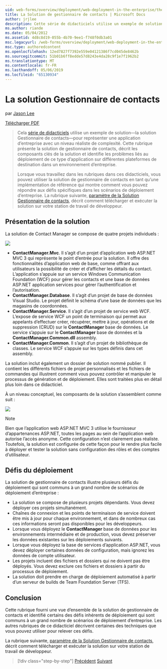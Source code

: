 ```yaml
---
uid: web-forms/overview/deployment/web-deployment-in-the-enterprise/the-contact-manager-solution
title: La Solution de gestionnaire de contacts | Microsoft Docs
author: jrjlee
description: Cette série de didacticiels utilise un exemple de solution&#x2014;la solution Gestionnaire de contacts&#x2014;pour représenter une application d’entreprise avec un niveau réaliste...
ms.author: riande
ms.date: 05/04/2012
ms.assetid: 4d8c8d19-055b-4b70-9ee1-f748f0db3a01
msc.legacyurl: /web-forms/overview/deployment/web-deployment-in-the-enterprise/the-contact-manager-solution
msc.type: authoredcontent
ms.openlocfilehash: 12ed7827f7392e559e04121386f7cd045de8462b
ms.sourcegitcommit: 51b01b6ff8edde57d8243e4da28c9f1e7f1962b2
ms.translationtype: MT
ms.contentlocale: fr-FR
ms.lasthandoff: 05/06/2019
ms.locfileid: "65130934"
---
```

# <a name="the-contact-manager-solution"></a>La solution Gestionnaire de contacts

par [Jason Lee](https://github.com/jrjlee)

[Télécharger PDF](https://msdnshared.blob.core.windows.net/media/MSDNBlogsFS/prod.evol.blogs.msdn.com/CommunityServer.Blogs.Components.WeblogFiles/00/00/00/63/56/8130.DeployingWebAppsInEnterpriseScenarios.pdf)

> Cela [série de didacticiels](web-deployment-in-the-enterprise.md) utilise un exemple de solution&#x2014;la solution Gestionnaire de contacts&#x2014;pour représenter une application d’entreprise avec un niveau réaliste de complexité. Cette rubrique présente la solution de gestionnaire de contacts, décrit les composants clés de la solution et identifie les problèmes liés au déploiement de ce type d’application sur différentes plateformes de destination dans un environnement d’entreprise.
> 
> Lorsque vous travaillez dans les rubriques dans ces didacticiels, vous pouvez utiliser la solution de gestionnaire de contacts en tant qu’une implémentation de référence qui montre comment vous pouvez répondre aux défis spécifiques dans les scénarios de déploiement d’entreprise. La rubrique suivante, [paramètre de la Solution Gestionnaire de contacts](setting-up-the-contact-manager-solution.md), décrit comment télécharger et exécuter la solution sur votre station de travail de développeur.

## <a name="solution-overview"></a>Présentation de la solution

La solution de Contact Manager se compose de quatre projets individuels :

![](the-contact-manager-solution/_static/image1.png)

- **ContactManager.Mvc**. Il s’agit d’un projet d’application web ASP.NET MVC 3 qui représente le point d’entrée pour la solution. Il offre des fonctionnalités d’application web de base, comme offrant aux utilisateurs la possibilité de créer et d’afficher les détails du contact. L’application s’appuie sur un service Windows Communication Foundation (WCF) pour gérer les contacts et une base de données ASP.NET application services pour gérer l’authentification et l’autorisation.
- **ContactManager.Database**. Il s’agit d’un projet de base de données Visual Studio. Le projet définit le schéma d’une base de données que les magasins de coordonnées.
- **ContactManager.Service**. Il s’agit d’un projet de service web WCF. L’expose de service WCF un point de terminaison qui permet aux appelants d’effectuer créer, récupérer, mettre à jour, opérations et de suppression (CRUD) sur le **ContactManager** base de données. Le service s’appuie sur le **ContactManager** base de données et la **ContactManager.Common.dll** assembly.
- **ContactManager.Common**. Il s’agit d’un projet de bibliothèque de classes. Le service WCF s’appuie sur les types définis dans cet assembly.

La solution inclut également un dossier de solution nommé publier. Il contient les différents fichiers de projet personnalisés et les fichiers de commandes qui illustrent comment vous pouvez contrôler et manipuler le processus de génération et de déploiement. Elles sont traitées plus en détail plus loin dans ce didacticiel.

À un niveau conceptuel, les composants de la solution s’assemblent comme suit :

![](the-contact-manager-solution/_static/image2.png)

> [!NOTE]
> Bien que l’application web ASP.NET MVC 3 utilise le fournisseur d’appartenances ASP.NET, toutes les pages au sein de l’application web autorise l’accès anonyme. Cette configuration n’est clairement pas réaliste. Toutefois, la solution est configurée de cette façon pour le rendre plus facile à déployer et tester la solution sans configuration des rôles et des comptes d’utilisateur.

## <a name="deployment-challenges"></a>Défis du déploiement

La solution de gestionnaire de contacts illustre plusieurs défis du déploiement qui sont communs à un grand nombre de scénarios de déploiement d’entreprise :

- La solution se compose de plusieurs projets dépendants. Vous devez déployer ces projets simultanément.
- Chaînes de connexion et les points de terminaison de service doivent être mis à jour pour chaque environnement, et dans de nombreux cas ces informations seront pas disponibles pour les développeurs.
- Lorsque vous déployez le **ContactManager** base de données pour les environnements intermédiaire et de production, vous devez préserver les données existantes sur les déploiements suivants.
- Lorsque vous déployez la base de services d’application ASP.NET, vous devez déployer certaines données de configuration, mais ignorez les données de compte utilisateur.
- Les projets incluent des fichiers et dossiers qui ne doivent pas être déployés. Vous devez exclure ces fichiers et dossiers à partir du processus de déploiement.
- La solution doit prendre en charge de déploiement automatisé à partir d’un serveur de builds de Team Foundation Server (TFS).

## <a name="conclusion"></a>Conclusion

Cette rubrique fourni une vue d’ensemble de la solution de gestionnaire de contacts et identifié certains des défis inhérents de déploiement qui sont communs à un grand nombre de scénarios de déploiement d’entreprise. Les autres rubriques de ce didacticiel décrivent certaines des techniques que vous pouvez utiliser pour relever ces défis.

La rubrique suivante, [paramètre de la Solution Gestionnaire de contacts](setting-up-the-contact-manager-solution.md), décrit comment télécharger et exécuter la solution sur votre station de travail de développeur.

> [!div class="step-by-step"]
> [Précédent](web-deployment-in-the-enterprise.md)
> [Suivant](setting-up-the-contact-manager-solution.md)
